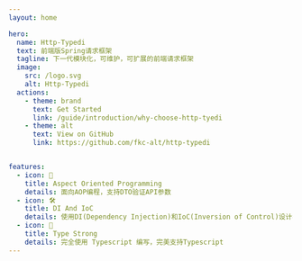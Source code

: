 ```yaml
---
layout: home

hero:
  name: Http-Typedi
  text: 前端版Spring请求框架
  tagline: 下一代模块化，可维护，可扩展的前端请求框架
  image:
    src: /logo.svg
    alt: Http-Typedi
  actions:
    - theme: brand
      text: Get Started
      link: /guide/introduction/why-choose-http-tyedi
    - theme: alt
      text: View on GitHub
      link: https://github.com/fkc-alt/http-typedi


features:
  - icon: 🚀
    title: Aspect Oriented Programming
    details: 面向AOP编程，支持DTO验证API参数
  - icon: 🛠️
    title: DI And IoC
    details: 使用DI(Dependency Injection)和IoC(Inversion of Control)设计模式
  - icon: 📠
    title: Type Strong
    details: 完全使用 Typescript 编写，完美支持Typescript
---
```

